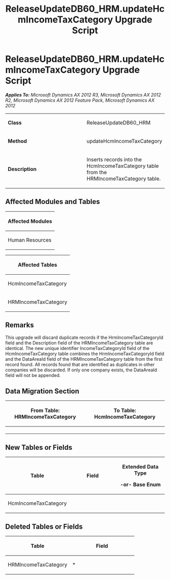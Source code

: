 ﻿---
title: ReleaseUpdateDB60_HRM.updateHcmIncomeTaxCategory Upgrade Script
TOCTitle: ReleaseUpdateDB60_HRM.updateHcmIncomeTaxCategory Upgrade Script
ms:assetid: c6f7c360-d724-4afa-288c-604c827ee321
ms:mtpsurl: https://msdn.microsoft.com/en-us/library/JJ719560(v=AX.60)
ms:contentKeyID: 49711127
ms.date: 05/18/2015
mtps_version: v=AX.60
---

# ReleaseUpdateDB60\_HRM.updateHcmIncomeTaxCategory Upgrade Script 


_**Applies To:** Microsoft Dynamics AX 2012 R3, Microsoft Dynamics AX 2012 R2, Microsoft Dynamics AX 2012 Feature Pack, Microsoft Dynamics AX 2012_

<table>
<colgroup>
<col style="width: 50%" />
<col style="width: 50%" />
</colgroup>
<tbody>
<tr class="odd">
<td><p><strong>Class</strong></p></td>
<td><p>ReleaseUpdateDB60_HRM</p></td>
</tr>
<tr class="even">
<td><p><strong>Method</strong></p></td>
<td><p>updateHcmIncomeTaxCategory</p></td>
</tr>
<tr class="odd">
<td><p><strong>Description</strong></p></td>
<td><p>Inserts records into the HcmIncomeTaxCategory table from the HRMIncomeTaxCategory table.</p></td>
</tr>
</tbody>
</table>


## Affected Modules and Tables

<table>
<colgroup>
<col style="width: 100%" />
</colgroup>
<thead>
<tr class="header">
<th><p>Affected Modules</p></th>
</tr>
</thead>
<tbody>
<tr class="odd">
<td><p>Human Resources</p></td>
</tr>
</tbody>
</table>


<table>
<colgroup>
<col style="width: 100%" />
</colgroup>
<thead>
<tr class="header">
<th><p>Affected Tables</p></th>
</tr>
</thead>
<tbody>
<tr class="odd">
<td><p>HcmIncomeTaxCategory</p></td>
</tr>
<tr class="even">
<td><p>HRMIncomeTaxCategory</p></td>
</tr>
</tbody>
</table>


## Remarks

This upgrade will discard duplicate records if the HrmIncomeTaxCategoryId field and the Description field of the HRMIncomeTaxCategory table are identical. The new unique identifier IncomeTaxCategoryId field of the HcmIncomeTaxCategory table combines the HrmIncomeTaxCategoryId field and the DataAreaId field of the HRMIncomeTaxCategory table from the first record found. All records found that are identified as duplicates in other companies will be discarded. If only one company exists, the DataAreaId field will not be appended.

## Data Migration Section

<table>
<colgroup>
<col style="width: 50%" />
<col style="width: 50%" />
</colgroup>
<thead>
<tr class="header">
<th><p>From Table: HRMIncomeTaxCategory</p></th>
<th><p>To Table: HcmIncomeTaxCategory</p></th>
</tr>
</thead>
<tbody>
<tr class="odd">
<td><p></p></td>
<td><p></p></td>
</tr>
</tbody>
</table>


## New Tables or Fields

<table>
<colgroup>
<col style="width: 33%" />
<col style="width: 33%" />
<col style="width: 33%" />
</colgroup>
<thead>
<tr class="header">
<th><p>Table</p></th>
<th><p>Field</p></th>
<th><p>Extended Data Type</p>
<p>-or- Base Enum</p></th>
</tr>
</thead>
<tbody>
<tr class="odd">
<td><p>HcmIncomeTaxCategory</p></td>
<td><p></p></td>
<td><p></p></td>
</tr>
</tbody>
</table>


## Deleted Tables or Fields

<table>
<colgroup>
<col style="width: 50%" />
<col style="width: 50%" />
</colgroup>
<thead>
<tr class="header">
<th><p>Table</p></th>
<th><p>Field</p></th>
</tr>
</thead>
<tbody>
<tr class="odd">
<td><p>HRMIncomeTaxCategory</p></td>
<td><p>*</p></td>
</tr>
</tbody>
</table>

  


